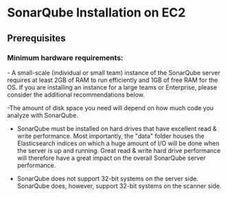 <h1>SonarQube Installation on EC2</h1>
<h2>Prerequisites</h2>
<h3>Minimum hardware requirements:</h3>
- A small-scale (individual or small team) instance of the SonarQube server requires at least 2GB of RAM to run efficiently and 1GB of free RAM for the OS. If you are installing an instance for a large teams or Enterprise, please consider the additional recommendations below.

 -The amount of disk space you need will depend on how much code you analyze with SonarQube.

- SonarQube must be installed on hard drives that have excellent read & write performance. Most importantly, the "data" folder houses the Elasticsearch indices on which a huge amount of I/O will be done when the server is up and running. Great read & write hard drive performance will therefore have a great impact on the overall SonarQube server performance.

- SonarQube does not support 32-bit systems on the server side. SonarQube does, however, support 32-bit systems on the scanner side.
